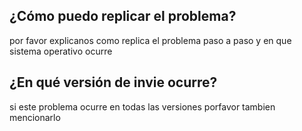 ## ¿Cómo puedo replicar el problema?
por favor explicanos como replica el problema paso a paso y en que sistema operativo ocurre

## ¿En qué versión de invie ocurre?
si este problema ocurre en todas las versiones porfavor tambien mencionarlo
